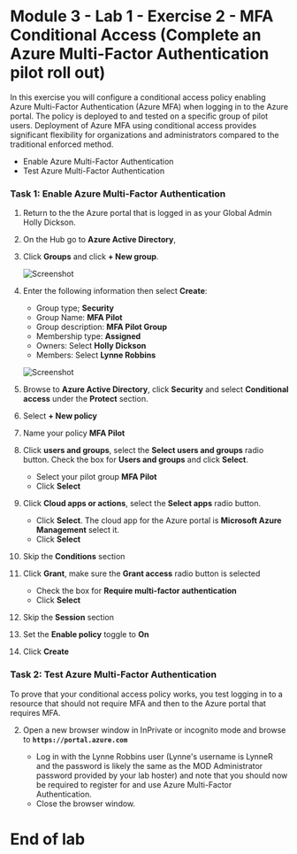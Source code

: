 # Module 3 - Lab 1 - Exercise 2 -  MFA Conditional Access (Complete an Azure Multi-Factor Authentication pilot roll out)


In this exercise you will configure a conditional access policy enabling Azure Multi-Factor Authentication (Azure MFA) when logging in to the Azure portal. The policy is deployed to and tested on a specific group of pilot users. Deployment of Azure MFA using conditional access provides significant flexibility for organizations and administrators compared to the traditional enforced method.

- Enable Azure Multi-Factor Authentication
- Test Azure Multi-Factor Authentication


### Task 1: Enable Azure Multi-Factor Authentication

1.  Return to the the Azure portal that is logged in as your Global Admin Holly Dickson.

1.  On the Hub go to **Azure Active Directory**,

1.  Click **Groups** and click **+ New group**.

     ![Screenshot](../Media/cb9c5324-cbb6-476e-9c7d-1920de301d40.png)

1.  Enter the following information then select **Create**:

      * Group type; **Security**
      * Group Name: **MFA Pilot**
      * Group description: **MFA Pilot Group**
      * Membership type: **Assigned**
      * Owners: Select **Holly Dickson**
      * Members: Select **Lynne Robbins**
  
  
      ![Screenshot](../Media/5457b62d-dc78-4043-bd72-3d7901bbcd71.png)
  
2.  Browse to **Azure Active Directory**, click **Security** and select **Conditional access** under the **Protect** section.


3.  Select **+ New policy**


4.  Name your policy **MFA Pilot**
5.  Click **users and groups**, select the **Select users and groups** radio button.  Check the box for **Users and groups** and click **Select**.
    * Select your pilot group **MFA Pilot**
    * Click **Select**

6.  Click **Cloud apps or actions**, select the **Select apps** radio button.
    * Click **Select**. The cloud app for the Azure portal is **Microsoft Azure Management** select it.
    * Click **Select**

7.  Skip the **Conditions** section
8.  Click **Grant**, make sure the **Grant access** radio button is selected
    * Check the box for **Require multi-factor authentication**
    * Click **Select**

9.  Skip the **Session** section
10. Set the **Enable policy** toggle to **On**
11. Click **Create**

### Task 2: Test Azure Multi-Factor Authentication


To prove that your conditional access policy works, you test logging in to a resource that should not require MFA and then to the Azure portal that requires MFA.


2.  Open a new browser window in InPrivate or incognito mode and browse to **`https://portal.azure.com`**

       * Log in with the Lynne Robbins user (Lynne's username is LynneR and the password is likely the same as the MOD Administrator password provided by your lab hoster) and note that you should now be required to register for and use Azure Multi-Factor Authentication.
       * Close the browser window.



# End of lab
